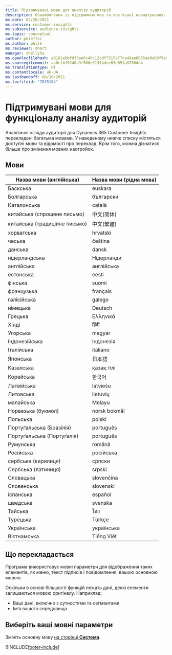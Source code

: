 ```yaml
---
title: Підтримувані мови для аналізу аудиторій
description: Ознайомлення із підтримкою мов та пов’язані налаштування.
ms.date: 02/26/2021
ms.service: customer-insights
ms.subservice: audience-insights
ms.topic: conceptual
author: pkieffer
ms.author: philk
ms.reviewer: mhart
manager: shellyha
ms.openlocfilehash: e9161ebbfdf3ae6c48c12cdf7515b77ca49ae8055ae9a69f9ec314bc1247aeaf
ms.sourcegitcommit: aa0cfbf6240a9f560e3131bdec63e051a8786dd4
ms.translationtype: HT
ms.contentlocale: uk-UA
ms.lasthandoff: 08/10/2021
ms.locfileid: "7035164"
---
```

# <a name="supported-languages-for-audience-insights-capability"></a>Підтримувані мови для функціоналу аналізу аудиторій

Аналітичні огляди аудиторії для Dynamics 365 Customer Insights перекладені багатьма мовами. У наведеному нижче списку містяться доступні мови та відомості про переклад. Крім того, можна дізнатися більше про змінення мовних настройок. 

## <a name="languages"></a>Мови

| Назва мови (англійська)|  Назва мови (рідна мова) |
| ------------- | ------------- |
| Баскська | euskara |
| Болгарська | български |
| Каталонська | català |
| китайська (спрощене письмо) | 中文(简体) |
| китайська (традиційне письмо) | 中文(繁體) |
| хорватська | hrvatski |
| чеська | čeština |
| данська | dansk |
| нідерландська | Нідерланди |
| англійська | англійська |
| естонська | eesti |
| фінська | suomi |
| французька | français |
| галісійська | galego |
| німецька | Deutsch |
| Грецька | Ελληνικά |
| Хінді | हिंदी |
| Угорська | magyar |
| Індонезійська | Індонезія |
| Італійська | italiano |
| Японська | 日本語 |
| Казахська | қазақ тілі |
| Корейська | 한국어 |
| Латвійська | latviešu |
| Литовська | lietuvių |
| малайська | Melayu |
| Норвезька (букмол) | norsk bokmål |
| Польська | polski |
| Портуґальська (Бразілія) | português |
| Портуґальська (Портуґалія) | português |
| Румунська | română |
| Російська | російська |
| сербська (кирилиця) | српски |
| Сербська (латиниця) | srpski |
| Словацька | slovenčina |
| Словенська | slovenski |
| іспанська | español |
| шведська | svenska |
| Тайська | ไทย |
| Турецька | Türkçe |
| Українська | українська |
| В’єтнамська | Tiếng Việt |

## <a name="whats-translated"></a>Що перекладається

Програма використовує мовні параметри для відображення таких елементів, як меню, текст підписів і повідомлення, вашою основною мовою.

Оскільки в основі більшості функцій лежать дані, деякі елементи залишаються мовою оригіналу. Наприклад:

- Ваші дані, включно з сутностями та сегментами
- Ім’я вашого середовища

## <a name="choose-your-language-settings"></a>Виберіть ваші мовні параметри  

Змініть основну мову [на сторінці **Система**](system.md).


[!INCLUDE[footer-include](../includes/footer-banner.md)]